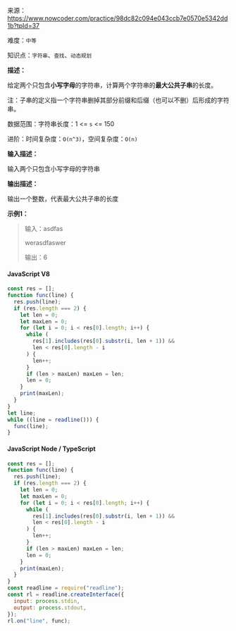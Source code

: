 来源：<https://www.nowcoder.com/practice/98dc82c094e043ccb7e0570e5342dd1b?tpId=37>

难度：`中等`

知识点：`字符串`、`查找`、`动态规划`

**描述：**

给定两个只包含**小写字母**的字符串，计算两个字符串的**最大公共子串**的长度。

注：子串的定义指一个字符串删掉其部分前缀和后缀（也可以不删）后形成的字符串。

数据范围：字符串长度：1 <= `s` <= 150

进阶：时间复杂度：`O(n^3)`，空间复杂度：`O(n)`

**输入描述：**

输入两个只包含小写字母的字符串

**输出描述：**

输出一个整数，代表最大公共子串的长度

**示例1：**

> 输入：asdfas
>
> werasdfaswer
>
> 输出：6

<!-- tabs:start -->

#### **JavaScript V8**

```javascript
const res = [];
function func(line) {
  res.push(line);
  if (res.length === 2) {
    let len = 0;
    let maxLen = 0;
    for (let i = 0; i < res[0].length; i++) {
      while (
        res[1].includes(res[0].substr(i, len + 1)) &&
        len < res[0].length - i
      ) {
        len++;
      }
      if (len > maxLen) maxLen = len;
      len = 0;
    }
    print(maxLen);
  }
}
let line;
while ((line = readline())) {
  func(line);
}
```

#### **JavaScript Node / TypeScript**

```javascript
const res = [];
function func(line) {
  res.push(line);
  if (res.length === 2) {
    let len = 0;
    let maxLen = 0;
    for (let i = 0; i < res[0].length; i++) {
      while (
        res[1].includes(res[0].substr(i, len + 1)) &&
        len < res[0].length - i
      ) {
        len++;
      }
      if (len > maxLen) maxLen = len;
      len = 0;
    }
    print(maxLen);
  }
}
const readline = require("readline");
const rl = readline.createInterface({
  input: process.stdin,
  output: process.stdout,
});
rl.on("line", func);
```

<!-- tabs:end -->
